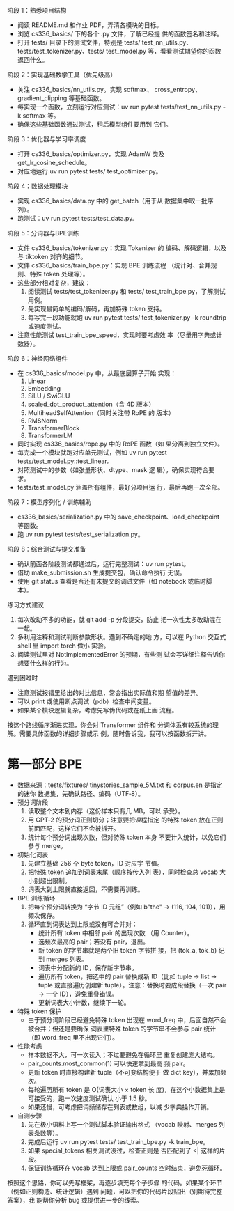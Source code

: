 阶段 1：熟悉项目结构

  - 阅读 README.md 和作业 PDF，弄清各模块的目标。
  - 浏览 cs336_basics/ 下的各个 .py 文件，了解已经提
  供的函数签名和注释。
  - 打开 tests/ 目录下的测试文件，特别是 tests/
  test_nn_utils.py、tests/test_tokenizer.py、tests/
  test_model.py 等，看看测试期望你的函数返回什么。

  阶段 2：实现基础数学工具（优先级高）

  - 关注 cs336_basics/nn_utils.py。实现 softmax、
  cross_entropy、gradient_clipping 等基础函数。
  - 每实现一个函数，立刻运行对应测试：uv run pytest
  tests/test_nn_utils.py -k softmax 等。
  - 确保这些基础函数通过测试，稍后模型组件要用到
  它们。

  阶段 3：优化器与学习率调度

  - 打开 cs336_basics/optimizer.py，实现 AdamW 类及
  get_lr_cosine_schedule。
  - 对应地运行 uv run pytest tests/
  test_optimizer.py。

  阶段 4：数据处理模块

  - 实现 cs336_basics/data.py 中的 get_batch（用于从
  数据集中取一批序列）。
  - 跑测试：uv run pytest tests/test_data.py.

  阶段 5：分词器与BPE训练

  - 文件 cs336_basics/tokenizer.py：实现 Tokenizer 的
  编码、解码逻辑，以及与 tiktoken 对齐的细节。
  - 文件 cs336_basics/train_bpe.py：实现 BPE 训练流程
  （统计对、合并规则、特殊 token 处理等）。
  - 这些部分相对复杂，建议：
      1. 阅读测试 tests/test_tokenizer.py 和 tests/
  test_train_bpe.py，了解测试用例。
      2. 先实现最简单的编码/解码，再加特殊 token
  支持。
      3. 每写完一段功能就跑 uv run pytest tests/
  test_tokenizer.py -k roundtrip 或速度测试。
  - 注意性能测试 test_train_bpe_speed，实现时要考虑效
  率（尽量用字典或计数器）。

  阶段 6：神经网络组件

  - 在 cs336_basics/model.py 中，从最底层算子开始
  实现：
      1. Linear
      2. Embedding
      3. SiLU / SwiGLU
      4. scaled_dot_product_attention（含 4D 版本）
      5. MultiheadSelfAttention（同时关注带 RoPE 的
  版本）
      6. RMSNorm
      7. TransformerBlock
      8. TransformerLM
  - 同时实现 cs336_basics/rope.py 中的 RoPE 函数（如
  果分离到独立文件）。
  - 每完成一个模块就跑对应单元测试，例如 uv run
  pytest tests/test_model.py::test_linear。
  - 对照测试中的参数（如张量形状、dtype、mask 逻
  辑），确保实现符合要求。
  - tests/test_model.py 涵盖所有组件，最好分项目运
  行，最后再跑一次全部。

  阶段 7：模型序列化 / 训练辅助

  - cs336_basics/serialization.py 中的
  save_checkpoint、load_checkpoint 等函数。
  - 跑 uv run pytest tests/test_serialization.py。

  阶段 8：综合测试与提交准备

  - 确认前面各阶段测试都通过后，运行完整测试：uv
  run pytest。
  - 借助 make_submission.sh 生成提交包，确认命令执行
  无误。
  - 使用 git status 查看是否还有未提交的调试文件（如
  notebook 或临时脚本）。

  练习方式建议

  1. 每次改动不多的功能，就 git add -p 分段提交，防止
  把一次性太多改动混在一起。
  2. 多利用注释和测试判断参数形状。遇到不确定的地
  方，可以在 Python 交互式 shell 里 import torch 做小
  实验。
  3. 阅读测试里对 NotImplementedError 的预期，有些测
  试会写详细注释告诉你想要什么样的行为。

  遇到困难时

  - 注意测试报错里给出的对比信息，常会指出实际值和期
  望值的差异。
  - 可以 print 或使用断点调试（pdb）检查中间变量。
  - 如果某个模块逻辑复杂，考虑先写伪代码或在纸上画
  流程。

  按这个路线循序渐进实现，你会对 Transformer 组件和
  分词体系有较系统的理解。需要具体函数的详细步骤或示
  例，随时告诉我，我可以按函数拆开讲。


  # 第一部分 BPE

  - 数据来源：tests/fixtures/
  tinystories_sample_5M.txt 和 corpus.en 是指定的迷你
  数据集，先确认路径、编码（UTF‑8）。
  - 预分词阶段
      1. 读取整个文本到内存（这份样本只有几 MB，可以
  承受）。
      2. 用 GPT‑2 的预分词正则切分；注意要把课程指定
  的特殊 token 放在正则前面匹配，这样它们不会被拆开。
      3. 统计每个预分词出现次数，但对特殊 token 本身
  不要计入统计，以免它们参与 merge。
  - 初始化词表
      1. 先建立基础 256 个 byte token，ID 对应字
  节值。
      2. 把特殊 token 追加到词表末尾（顺序按传入列
  表），同时检查总 vocab 大小别超出限制。
      3. 词表大到上限就直接返回，不需要再训练。
  - BPE 训练循环
      1. 把每个预分词转换为 “字节 ID 元组”（例如
  b"the" → (116, 104, 101)），用频次保存。
      2. 循环直到词表达到上限或没有可合并对：
          - 统计所有 token 中相邻 pair 的出现次数
  （用 Counter）。
          - 选频次最高的 pair；若没有 pair，退出。
          - 新 token 的字节串就是两个旧 token 字节拼
  接，把 (tok_a, tok_b) 记到 merges 列表。
          - 词表中分配新的 ID，保存新字节串。
          - 遍历所有 token，把选中的 pair 替换成新
  ID（比如 tuple -> list -> tuple 或直接遍历创建新
  tuple）。注意：替换时要成段替换（一次 pair → 一个
  ID），避免重叠错误。
          - 更新词表大小计数，继续下一轮。
  - 特殊 token 保护
      - 由于预分词阶段已经避免特殊 token 出现在
  word_freq 中，后面自然不会被合并；但还是要确保
  词表里特殊 token 的字节串不会参与 pair 统计（即
  word_freq 里不出现它们）。
  - 性能考虑
      - 样本数据不大，可一次读入；不过要避免在循环里
  重复创建庞大结构。
      - pair_counts.most_common(1) 可以快速拿到最高
  频 pair。
      - 更新 token 时直接构建新 tuple（不可变结构便于
  做 dict key），并累加频次。
      - 每轮遍历所有 token 是 O(词表大小 × token 长
  度)，在这个小数据集上是可接受的，跑一次速度测试确认
  小于 1.5 秒。
      - 如果还慢，可考虑把词频储存在列表或数组，以减
  少字典操作开销。
  - 自测步骤
      1. 先在极小语料上写一个测试脚本验证输出格式
  （vocab 映射、merges 列表条数等）。
      2. 完成后运行 uv run pytest tests/
  test_train_bpe.py -k train_bpe。
      3. 如果 special_tokens 相关测试没过，检查正则是
  否匹配到了 <| 这样的片段。
      4. 保证训练循环在 vocab 达到上限或 pair_counts
  空时结束，避免死循环。

  按照这个思路，你可以先写框架，再逐步填充每个子步骤
  的代码。如果某个环节（例如正则构造、统计逻辑）遇到
  问题，可以把你的代码片段贴出（别期待完整答案），我
  能帮你分析 bug 或提供进一步的线索。